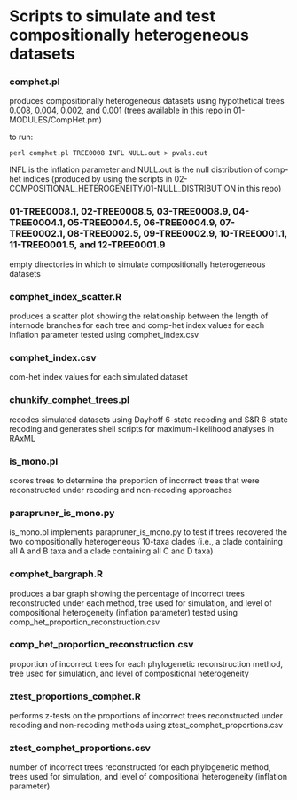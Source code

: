 # Scripts to simulate and test compositionally heterogeneous datasets

### comphet.pl
produces compositionally heterogeneous datasets using hypothetical trees 0.008, 0.004, 0.002, and 0.001 (trees available in this repo in 01-MODULES/CompHet.pm)  
 
to run: 

`perl comphet.pl TREE0008 INFL NULL.out > pvals.out`  

INFL is the inflation parameter and NULL.out is the null distribution of comp-het indices (produced by using the scripts in 02-COMPOSITIONAL_HETEROGENEITY/01-NULL_DISTRIBUTION in this repo)

### 01-TREE0008.1, 02-TREE0008.5, 03-TREE0008.9, 04-TREE0004.1, 05-TREE0004.5, 06-TREE0004.9, 07-TREE0002.1, 08-TREE0002.5, 09-TREE0002.9, 10-TREE0001.1, 11-TREE0001.5, and 12-TREE0001.9
empty directories in which to simulate compositionally heterogeneous datasets

### comphet_index_scatter.R 
produces a scatter plot showing the relationship between the length of internode branches for each tree and comp-het index values for each inflation parameter tested using comphet_index.csv

### comphet_index.csv
com-het index values for each simulated dataset

### chunkify_comphet_trees.pl
recodes simulated datasets using Dayhoff 6-state recoding and S&R 6-state recoding and generates shell scripts for maximum-likelihood analyses in RAxML

### is_mono.pl
scores trees to determine the proportion of incorrect trees that were reconstructed under recoding and non-recoding approaches

### parapruner_is_mono.py
is_mono.pl implements parapruner_is_mono.py to test if trees recovered the two compositionally heterogeneous 10-taxa clades (i.e., a clade containing all A and B taxa and a clade containing all C and D taxa) 

### comphet_bargraph.R 
produces a bar graph showing the percentage of incorrect trees reconstructed under each method, tree used for simulation, and level of compositional heterogeneity (inflation parameter) tested using comp_het_proportion_reconstruction.csv

### comp_het_proportion_reconstruction.csv
proportion of incorrect trees for each phylogenetic reconstruction method, tree used for simulation, and level of compositional heterogeneity

### ztest_proportions_comphet.R 
performs z-tests on the proportions of incorrect trees reconstructed under recoding and non-recoding methods using ztest_comphet_proportions.csv

### ztest_comphet_proportions.csv
number of incorrect trees reconstructed for each phylogenetic method, trees used for simulation, and level of compositional heterogeneity (inflation parameter)
